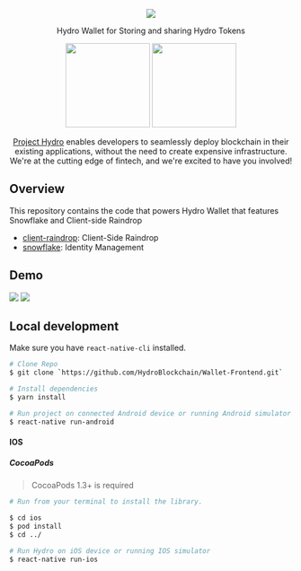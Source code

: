 <div align="center">
<p>
<img src="https://www.hydrogenplatform.com/images/logo_hydro.png">
</p>
  <p>
    Hydro Wallet for Storing and sharing Hydro Tokens
  </p>
<p>
<img src="https://raw.githubusercontent.com/Khay-EMMA/eltwallet/master/assets/play_store.svg" width="150" >
<img src="https://raw.githubusercontent.com/Khay-EMMA/eltwallet/master/assets/app_store.svg" width="150" >
  </p>

[Project Hydro](http://www.projecthydro.com) enables developers to seamlessly deploy blockchain in their existing applications, without the need to create expensive infrastructure. We're at the cutting edge of fintech, and we're excited to have you involved!

</div>

## Overview

This repository contains the code that powers Hydro Wallet that features Snowflake and Client-side Raindrop

- [client-raindrop](./client-raindrop): Client-Side Raindrop
- [snowflake](./snowflake): Identity Management

## Demo

<p>
<img src="https://raw.githubusercontent.com/HydroBlockchain/Wallet-Frontend/master/src/assets/images/readme1.png" />
<img src="https://raw.githubusercontent.com/HydroBlockchain/Wallet-Frontend/master/src/assets/images/readme2.png" />
</p>

## Local development

Make sure you have `react-native-cli` installed.

```bash
# Clone Repo
$ git clone `https://github.com/HydroBlockchain/Wallet-Frontend.git`

# Install dependencies
$ yarn install

# Run project on connected Android device or running Android simulator
$ react-native run-android
```

#### IOS

##### CocoaPods

> CocoaPods 1.3+ is required

```bash
# Run from your terminal to install the library.

$ cd ios
$ pod install
$ cd ../

# Run Hydro on iOS device or running IOS simulator
$ react-native run-ios
```
